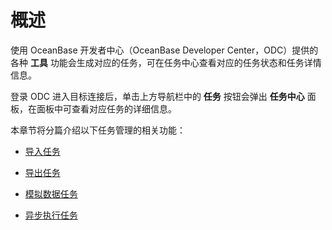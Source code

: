 概述 
=======================

使用 OceanBase 开发者中心（OceanBase Developer Center，ODC）提供的各种 **工具** 功能会生成对应的任务，可在任务中心查看对应的任务状态和任务详情信息。

登录 ODC 进入目标连接后，单击上方导航栏中的 **任务** 按钮会弹出 **任务中心** 面板，在面板中可查看对应任务的详细信息。

本章节将分篇介绍以下任务管理的相关功能：

* [导入任务](/en-US/6.client-odc-user-guide/7.client-odc-task-management/2.client-odc-import-tasks.md)

  

* [导出任务](/en-US/6.client-odc-user-guide/7.client-odc-task-management/3.client-odc-export-tasks.md)

  

* [模拟数据任务](/en-US/6.client-odc-user-guide/7.client-odc-task-management/4.client-odc-data-mocking-tasks.md)

  

* [异步执行任务](/en-US/6.client-odc-user-guide/7.client-odc-task-management/5.client-odc-asynchronous-tasks.md)

  



